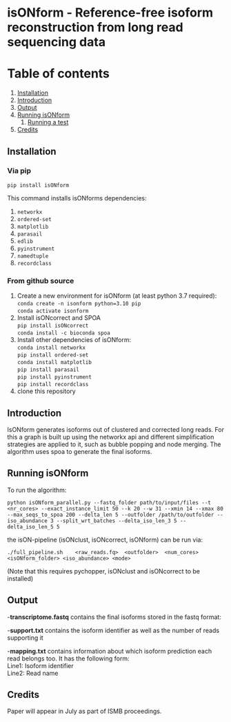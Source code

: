 # isONform - Reference-free isoform reconstruction from long read sequencing data
# Table of contents
1. [Installation](#installation)
2. [Introduction](#introduction)
3. [Output](#output) 
4. [Running isONform](#Running)
	1. [Running a test](#runtest)
5. [Credits](#credits)

## Installation <a name="installation"></a>


### Via pip
```
pip install isONform
```

This command installs isONforms dependencies:

1. `networkx`
2. `ordered-set`
3. `matplotlib`
4. `parasail`
5. `edlib`
6. `pyinstrument`
7. `namedtuple`
8. `recordclass`


### From github source
1. Create a new environment for isONform (at least python 3.7 required):<br />
		`conda create -n isonform python=3.10 pip` <br />
		`conda activate isonform` <br />
2.  Install isONcorrect and SPOA <br />
		`pip install isONcorrect` <br />
		`conda install -c bioconda spoa` <br />
3.  Install other dependencies of isONform:<br />
		`conda install networkx`<br />
		`pip install ordered-set`<br />
		`conda install matplotlib`<br />
		`pip install parasail`<br />
		`pip install pyinstrument`<br />
		`pip install recordclass`<br />
4. clone this repository


## Introduction <a name="introduction"></a>

IsONform generates isoforms out of clustered and corrected long reads.
For this a graph is built up using the networkx api and different simplification strategies are applied to it, such as bubble popping and node merging.
The algorithm uses spoa to generate the final isoforms.<br />


## Running isONform <a name="Running"></a>

To run the algorithm:<br />


```
python isONform_parallel.py --fastq_folder path/to/input/files --t <nr_cores> --exact_instance_limit 50 --k 20 --w 31 --xmin 14 --xmax 80 --max_seqs_to_spoa 200 --delta_len 5 --outfolder /path/to/outfolder --iso_abundance 3 --split_wrt_batches --delta_iso_len_3 5 --delta_iso_len_5 5
```

the isON-pipeline (isONclust, isONcorrect, isONform) can be run via:
```
./full_pipeline.sh    <raw_reads.fq>  <outfolder>  <num_cores> <isONform_folder> <iso_abundance> <mode>
```
(Note that this requires pychopper, isONclust and isONcorrect to be installed)


## Output <a name="output"></a>

-<strong>transcriptome.fastq</strong> contains the final isoforms stored in the fastq format:<br />

-<strong>support.txt</strong> contains the isoform identifier as well as the number of reads supporting it<br/>

-<strong>mapping.txt</strong> contains information about which isoform prediction each read belongs too.  It has the following form:<br />
Line1: Isoform identifier <br />
Line2: Read name </p>


## Credits <a name="credits"></a>

Paper will appear in July as part of ISMB proceedings.
